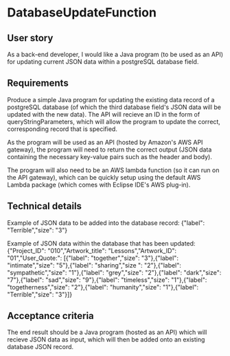 # DatabaseUpdateFunction

## User story
As a back-end developer, I would like a Java program (to be used as an API) for updating current JSON data within a postgreSQL database field.

## Requirements
Produce a simple Java program for updating the existing data record of a postgreSQL database (of which the third database field's JSON data will be updated with the new data). The API will recieve an ID in the form of queryStringParameters, which will allow the program to update the correct, corresponding record that is specified. 

As the program will be used as an API (hosted by Amazon's AWS API gateway), the program will need to return the correct output (JSON data containing the necessary key-value pairs such as the header and body).

The program will also need to be an AWS lambda function (so it can run on the API gateway), which can be quickly setup using the default AWS Lambda package (which comes with Eclipse IDE's AWS plug-in). 

## Technical details
Example of JSON data to be added into the database record:
{"label": "Terrible","size": "3"}

Example of JSON data within the database that has been updated:
{"Project_ID": "010","Artwork_title": "Lessons","Artwork_ID": "01","User_Quote:": [{"label": "together","size": "3"},{"label": "intimate","size": "5"},{"label": "sharing","size ": "2"},{"label": "sympathetic","size": "1"},{"label": "grey","size": "2"},{"label": "dark","size": "7"},{"label": "sad","size": "9"},{"label": "timeless","size": "1"},{"label": "togetherness","size": "2"},{"label": "humanity","size": "1"},{"label": "Terrible","size": "3"}]}

## Acceptance criteria
The end result should be a Java program (hosted as an API) which will recieve JSON data as input, which will then be added onto an existing database JSON record. 
